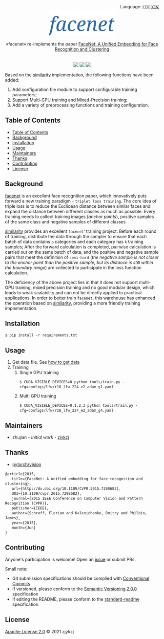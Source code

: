 <div align="right">
  Language:
    🇺🇸
  <a title="Chinese" href="./README.zh-CN.md">🇨🇳</a>
</div>

 <div align="center"><a title="" href="https://github.com/ZJCV/facenet"><img align="center" src="./imgs/facenet.png"></a></div>

<p align="center">
  «facenet» re-implements the paper <a href="https://arxiv.org/abs/1503.03832">FaceNet: A Unified Embedding for Face Recognition and Clustering</a>
<br>
<br>
<br>
  <a href="https://github.com/RichardLitt/standard-readme"><img src="https://img.shields.io/badge/standard--readme-OK-green.svg?style=flat-square"></a>
  <a href="https://conventionalcommits.org"><img src="https://img.shields.io/badge/Conventional%20Commits-1.0.0-yellow.svg"></a>
  <a href="http://commitizen.github.io/cz-cli/"><img src="https://img.shields.io/badge/commitizen-friendly-brightgreen.svg"></a>
</p>

Based on the [similarity](https://github.com/pytorch/vision/tree/main/references/similarity) implementation, the following functions have been added: 

1. Add configuration file module to support configurable training parameters;
2. Support Multi-GPU training  and  Mixed-Precision training;
3. Add a variety of preprocessing functions and training configuration.

## Table of Contents

- [Table of Contents](#table-of-contents)
- [Background](#background)
- [Installation](#installation)
- [Usage](#usage)
- [Maintainers](#maintainers)
- [Thanks](#thanks)
- [Contributing](#contributing)
- [License](#license)

## Background

[facenet](https://arxiv.org/ABS/1503.03832) is an excellent face recognition paper, which innovatively puts forward a new training paradigm - `triplet loss training`. The core idea of triple loss is to reduce the Euclidean distance between similar faces and expand the distance between different classes as much as possible. Every training needs to collect training images (*anchor points*), positive samples of the same class and negative samples of different classes. 

[similarity](https://github.com/pytorch/vision/tree/main/references/similarity) provides an excellent `facenet`' training project. Before each round of training, distribute the data through the sampler to ensure that each batch of data contains `p` categories and each category has `k` training samples; After the forward calculation is completed, pairwise calculation is carried out on the same batch of data, and the positive and negative sample pairs that meet the definition of `semi-hard` (*the negative sample is not closer to the anchor point than the positive sample, but its distance is still within the boundary range*) are collected to participate in the loss function calculation. 

The deficiency of the above project lies in that it does not support multi-GPU training, mixed precision training and no good modular design, which leads to weak scalability and can not be directly applied to practical applications. In order to better train `facenet`, this warehouse has enhanced the operation based on [similarity](https://github.com/pytorch/vision/tree/main/references/similarity), providing a more friendly training implementation. 

## Installation

```
$ pip install -r requirements.txt
```

## Usage

1. Get data file. See [how to get data](./docs/how-to-get-data.md)
2. Training
   1. Single GPU training
      ```angular2html
      $ CUDA_VISIBLE_DEVICES=0 python tools/train.py -cfg=configs/lfw/r18_lfw_224_e2_adam_g1.yaml
      ```
   2. Multi GPU training
      ```angular2html
      $ CUDA_VISIBLE_DEVICES=0,1,2,3 python tools/train.py -cfg=configs/lfw/r18_lfw_224_e2_adam_g4.yaml
      ```

## Maintainers

* zhujian - *Initial work* - [zjykzj](https://github.com/zjykzj)

## Thanks

* [ pytorch/vision](https://github.com/pytorch/vision)

```
@article{2015,
   title={FaceNet: A unified embedding for face recognition and clustering},
   url={http://dx.doi.org/10.1109/CVPR.2015.7298682},
   DOI={10.1109/cvpr.2015.7298682},
   journal={2015 IEEE Conference on Computer Vision and Pattern Recognition (CVPR)},
   publisher={IEEE},
   author={Schroff, Florian and Kalenichenko, Dmitry and Philbin, James},
   year={2015},
   month={Jun}
}
```

## Contributing

Anyone's participation is welcome! Open an [issue](https://github.com/ZJCV/facenet/issues) or submit PRs.

Small note:

* Git submission specifications should be complied
  with [Conventional Commits](https://www.conventionalcommits.org/en/v1.0.0-beta.4/)
* If versioned, please conform to the [Semantic Versioning 2.0.0](https://semver.org) specification
* If editing the README, please conform to the [standard-readme](https://github.com/RichardLitt/standard-readme)
  specification.

## License

[Apache License 2.0](LICENSE) © 2021 zjykzj